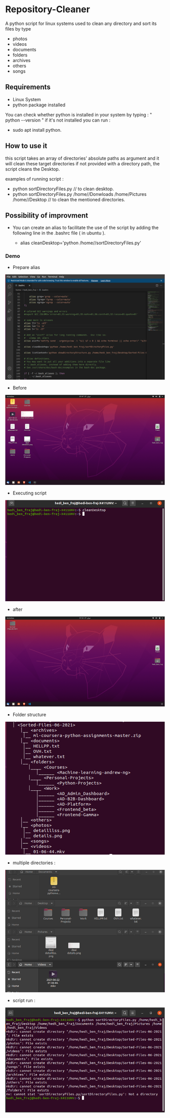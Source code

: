 # Repository-Cleaner

A python script for linux systems used to clean any directory and sort its files by type 
- photos
- videos
- documents
- folders
- archives
- others
- songs


## Requirements

- Linux System
- python package installed 

You can check whether python is installed in your system by typing : " python --version "
if it's not installed you can run : 
  - sudo apt install python.

## How to use it

this script takes an array of directories' absolute paths as argument and it will clean these target directories
if not provided with a directory path, the script cleans the Desktop.

examples of running script : 

  - python sortDirectoryFiles.py // to clean desktop.
  - python sortDirectoryFiles.py /home/<username>/Donwloads /home<username>/Pictures /home/<username>/Desktop // to clean the mentioned directories.
  
## Possibility of improvment

- You can create an alias to facilitate the use of the script by adding the following line in the .bashrc file ( in ubuntu ).

  - alias cleanDesktop='python /home/<username>/sortDirectoryFiles.py'
 
### Demo

- Prepare alias

![Script](/screenshots/bashrc.png?raw=true "Script")

- Before 

![Before](/screenshots/before.png?raw=true "Before")

- Executing script 

![During](/screenshots/during.png?raw=true "During")

- after 

![After](/screenshots/after.png?raw=true "After")

- Folder structure 

![Content](/screenshots/content.png?raw=true "Content")


- multiple directories : 

![before_2](/screenshots/before_2.png?raw=true "before_2")


- script run : 

![during_2](/screenshots/during_2.png?raw=true "during_2")
